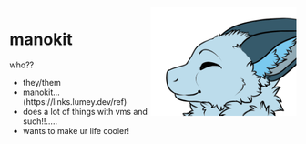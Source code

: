 <img src="uh.png" width="256" align="right">

# manokit

who??
<ul>
  <li>they/them</li>

  <li>manokit... (https://links.lumey.dev/ref)</li>

  <li>does a lot of things with vms and such!!.....</li>
  <li>wants to make ur life cooler!</li>

</ul>
